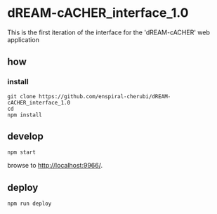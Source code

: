 # dREAM-cACHER_interface_1.0

This is the first iteration of the interface for the 'dREAM-cACHER' web application

## how

### install

```
git clone https://github.com/enspiral-cherubi/dREAM-cACHER_interface_1.0
cd
npm install
```

## develop

```
npm start
```

browse to <http://localhost:9966/>.

## deploy

```
npm run deploy
```
